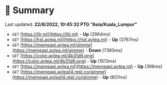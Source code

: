 # 📖 Summary
Last updated: **22/8/2022, 10:45:32 PTG "Asia/Kuala_Lumpur"**

- `GET` [https://lilr.ml](https://lilr.ml) - **Up** (2864ms)
- `GET` [https://hst.aytea.ml](https://hst.aytea.ml) - **Up** (3767ms)
- `GET` [https://memeapi.aytea.ml/gimme](https://memeapi.aytea.ml/gimme) - **Down** (7360ms)
- `GET` [https://color.aytea.ml/4b31d6.png](https://color.aytea.ml/4b31d6.png) - **Up** (1613ms)
- `GET` [https://memeapi.aytea.ml](https://memeapi.aytea.ml) - **Up** (396ms)
- `GET` [https://memeapi.aytea14.repl.co/gimme](https://memeapi.aytea14.repl.co/gimme) - **Up** (807ms)
